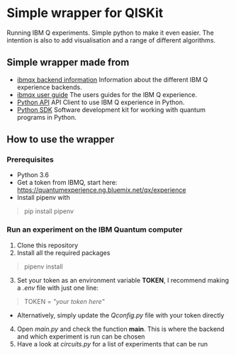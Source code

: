 # Simple wrapper for QISKit
Running IBM Q experiments. Simple python to make it even easier. The intention is also to add visualisation and a range of different algorithms. 

## Simple wrapper made from
- [ibmqx backend information](https://github.com/QISKit/ibmqx-backend-information) Information about the different IBM Q experience backends.
- [ibmqx user guide](https://github.com/QISKit/ibmqx-user-guides) The users guides for the IBM Q experience.
- [Python API](https://github.com/QISKit/qiskit-api-py) API Client to use IBM Q experience in Python.
- [Python SDK](https://github.com/QISKit/qiskit-sdk-py) Software development kit for working with quantum programs in Python.

## How to use the wrapper
### Prerequisites 
- Python 3.6
- Get a token from IBMQ, start here: https://quantumexperience.ng.bluemix.net/qx/experience 
- Install pipenv with
> pip install pipenv

### Run an experiment on the IBM Quantum computer
1. Clone this repository
2. Install all the required packages
> pipenv install
3. Set your token as an environment variable **TOKEN**, I recommend making a *.env* file with just one line:
> TOKEN = *"your token here"*
- Alternatively, simply update the *Qconfig.py* file with your token directly
4. Open *main.py* and check the function **main**. This is where the backend and which experiment is run can be chosen
5. Have a look at *circuits.py* for a list of experiments that can be run
